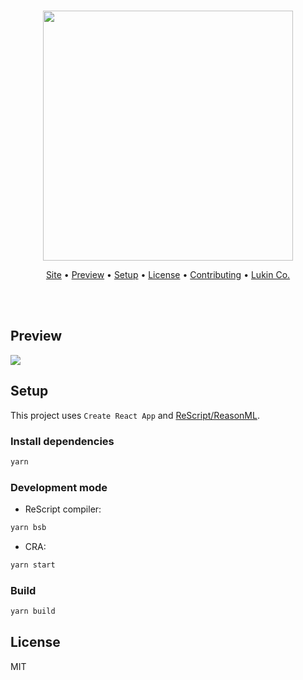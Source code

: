 <p align="center">
  <br />
  <img src="./public/gh-logo.svg" width="400" /> 
</p>
<p align="center">
   <a target="_blank" href="https://timerlab.lukin.co">Site</a> • 
   <a href="#preview">Preview</a> •
   <a href="#setup">Setup</a> •
   <a href="#license">License</a> •
   <a href="https://github.com/lukinco/timerlab/blob/master/CONTRIBUTING.md">Contributing</a> •
   <a target="_blank" href="https://lukin.co">Lukin Co.</a>
</p>
<br/>
<br/>

## Preview
![](./assets/preview.gif)

## Setup

This project uses `Create React App` and [ReScript/ReasonML](https://rescript-lang.org).

### Install dependencies
```sh
yarn
```

### Development mode
- ReScript compiler:
```sh
yarn bsb
```

- CRA:
```sh
yarn start
```

### Build
```sh
yarn build
```

## License

MIT
